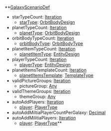 **[GalaxyScenarioDef](RebellionGalaxyScenarioDef.md)
  * starTypeCount: [Iteration](Iteration.md)
    * [starType](RebellionOrbitBodyDesign.md): [OrbitBodyDesign](OrbitBodyDesign.md)
  * planetTypeCount: [Iteration](Iteration.md)
    * [planetType](RebellionOrbitBodyDesign.md): [OrbitBodyDesign](OrbitBodyDesign.md)
  * orbitBodyTypeCount: [Iteration](Iteration.md)
    * [orbitBodyType](RebellionOrbitBodyType.md): [OrbitBodyType](OrbitBodyType.md)
  * planetItemTypeCount: [Iteration](Iteration.md)
    * [planetItemType](RebellionEntityDesign.md): [EntityDesign](EntityDesign.md)
  * playerTypeCount: [Iteration](Iteration.md)
    * [playerType](RebellionEntityDesign.md): [EntityDesign](EntityDesign.md)
  * planetItemsTemplateCount: [Iteration](Iteration.md)
    * [planetItemsTemplate](RebellionTemplateType.md): [TemplateType](TemplateType.md)
  * validPictureGroups: [Iteration](Iteration.md)
    * pictureGroup: [Any](Any.md)
  * validThemeGroups: [Iteration](Iteration.md)
    * themeGroup: [Any](Any.md)
  * autoAddPlayers: [Iteration](Iteration.md)
    * [player](RebellionPlayerType.md): [PlayerType](PlayerType.md)
  * autoAddMiltiaPlayerCountPerGalaxy: [Decimal](Decimal.md)
  * autoAddMilitiaPlayers: [Iteration](Iteration.md)
    * [player](RebellionPlayerType.md): [PlayerType](PlayerType.md)**
